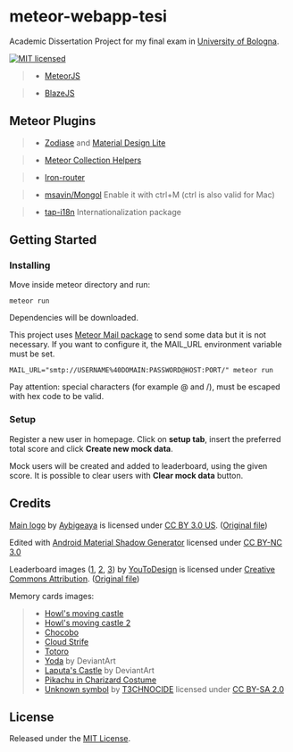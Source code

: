 meteor-webapp-tesi
==================

Academic Dissertation Project for my final exam in [University of Bologna](http://www.unibo.it/en/homepage).

[![MIT licensed](https://img.shields.io/badge/license-MIT-blue.svg)](https://github.com/christianascone/meteor-webapp-tesi/blob/master/LICENSE)

> - [MeteorJS](https://www.meteor.com)

> - [BlazeJS](http://blazejs.org)

## Meteor Plugins

> - [Zodiase](https://github.com/Zodiase/meteor-mdl) and [Material Design Lite](https://getmdl.io/index.html)

> - [Meteor Collection Helpers](https://github.com/dburles/meteor-collection-helpers)

> - [Iron-router](https://github.com/iron-meteor/iron-router)

> - [msavin/Mongol](https://github.com/msavin/Mongol) Enable it with ctrl+M (ctrl is also valid for Mac)

> - [tap-i18n](https://github.com/TAPevents/tap-i18n) Internationalization package


## Getting Started

### Installing

Move inside meteor directory and run:
```
meteor run
```
Dependencies will be downloaded.

This project uses [Meteor Mail package](https://docs.meteor.com/api/email.html) to send some data but it is not necessary.
If you want to configure it, the MAIL_URL environment variable must be set.

```
MAIL_URL="smtp://USERNAME%40DOMAIN:PASSWORD@HOST:PORT/" meteor run
```
Pay attention: special characters (for example @ and /), must be escaped with hex code to be valid.


### Setup

Register a new user in homepage.
Click on **setup tab**, insert the preferred total score and click **Create new mock data**.

Mock users will be created and added to leaderboard, using the given score.
It is possible to clear users with **Clear mock data** button.


## Credits

[Main logo](https://github.com/christianascone/meteor-webapp-tesi/blob/master/meteor/TesiMagistrale/public/images/logo.svg) by [Aybigeaya](https://thenounproject.com/aybigeaya/) is licensed under [CC BY 3.0 US](https://creativecommons.org/licenses/by/3.0/us/). ([Original file](https://thenounproject.com/term/screen-game/616239/))

Edited with [Android Material Shadow Generator](https://android-material-icon-generator.bitdroid.de/) licensed under [CC BY-NC 3.0](https://creativecommons.org/licenses/by-nc/3.0/)

Leaderboard images ([1](https://github.com/christianascone/meteor-webapp-tesi/blob/master/meteor/TesiMagistrale/public/images/pole-1.svg), [2](https://github.com/christianascone/meteor-webapp-tesi/blob/master/meteor/TesiMagistrale/public/images/pole-2.svg), [3](https://github.com/christianascone/meteor-webapp-tesi/blob/master/meteor/TesiMagistrale/public/images/pole-3.svg)) by [YouToDesign](http://www.youtodesign.com) is licensed under [Creative Commons Attribution](https://creativecommons.org/licenses/by/4.0/). ([Original file](http://www.youtodesign.com/Vector/LogosIcons/2014/0729/2765.html))

Memory cards images:
> - [Howl's moving castle](http://i.imgur.com/HzFbUWC.jpg)
> - [Howl's moving castle 2](http://www.gatto999.it/images/stories/Movie/Howls%20Moving%20Castle%20(4).jpg)
> - [Chocobo](http://vignette1.wikia.nocookie.net/ssb-allstars/images/f/fc/CT_Chocobo.png/revision/latest?cb=20130908001258)
> - [Cloud Strife](http://s267.photobucket.com/user/Animecrazy9161/media/Final%20fantasy/CloudStrife4.jpg.html)
> - [Totoro](http://1.bp.blogspot.com/-6-rpLsC-nGM/UVGFxHnjNFI/AAAAAAAAA7Y/j1qbh2_jdEg/s1600/totoro_by_noodlecutie123-d3j76oj.png)
> - [Yoda](http://orig09.deviantart.net/d3f0/f/2013/152/8/9/yoda_is_cool__by_yellow_submarine7-d67hyss.png) by DeviantArt
> - [Laputa's Castle](http://img00.deviantart.net/839e/i/2015/182/0/d/laputa__castle_in_the_sky_over_achensee___wp_by_fantasio-d8zco4i.jpg) by DeviantArt
> - [Pikachu in Charizard Costume](https://s-media-cache-ak0.pinimg.com/originals/98/2c/d8/982cd88ff2d4285eb3596073b14272ad.jpg)
> - [Unknown symbol](http://destiny.wikia.com/wiki/File:Unknown_License.png) by [T3CHNOCIDE](http://destiny.wikia.com/wiki/User:T3CHNOCIDE) licensed under [CC BY-SA 2.0](https://creativecommons.org/licenses/by-sa/2.0/)

## License

Released under the [MIT License](http://www.opensource.org/licenses/MIT).